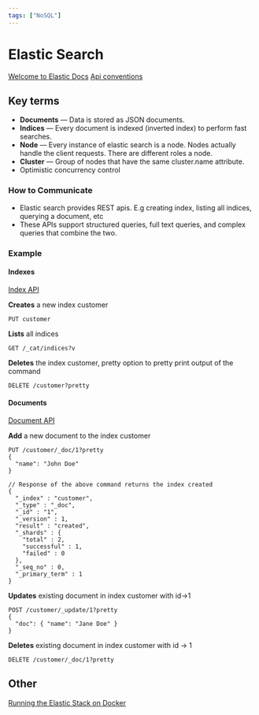 ```yaml
---
tags: ["NoSQL"]
---
```


# Elastic Search

[Welcome to Elastic Docs](https://www.elastic.co/guide/index.html)
[Api conventions](https://www.elastic.co/guide/en/elasticsearch/reference/8.7/api-conventions.html)

## Key terms
- **Documents** — Data is stored as JSON documents.
- **Indices** — Every document is indexed (inverted index) to perform fast searches.
- **Node** — Every instance of elastic search is a node. Nodes actually handle the client requests. There are different roles a node.
- **Cluster** — Group of nodes that have the same cluster.name attribute.
- Optimistic concurrency control

### How to Communicate
- Elastic search provides REST apis. E.g creating index, listing all indices, querying a document, etc
- These APIs support structured queries, full text queries, and complex queries that combine the two.

### Example

#### Indexes

[Index API](https://www.elastic.co/guide/en/elasticsearch/reference/8.7/docs-index_.html)

**Creates** a new index customer
```
PUT customer
```

**Lists** all indices 
```
GET /_cat/indices?v
```

**Deletes** the index customer, pretty option to pretty print output of the command
```
DELETE /customer?pretty
```

#### Documents

[Document API](https://www.elastic.co/guide/en/elasticsearch/reference/8.7/docs.html)

**Add** a new document to the index customer
```
PUT /customer/_doc/1?pretty
{
  "name": "John Doe"
}

// Response of the above command returns the index created
{
  "_index" : "customer",
  "_type" : "_doc",
  "_id" : "1",
  "_version" : 1,
  "result" : "created",
  "_shards" : {
    "total" : 2,
    "successful" : 1,
    "failed" : 0
  },
  "_seq_no" : 0,
  "_primary_term" : 1
}
```

**Updates** existing document in index customer with id->1

```
POST /customer/_update/1?pretty
{
  "doc": { "name": "Jane Doe" }
}
```

**Deletes** existing document in index customer  with id -> 1
```
DELETE /customer/_doc/1?pretty
```

## Other
[Running the Elastic Stack on Docker](https://www.elastic.co/guide/en/elastic-stack-get-started/8.2/get-started-stack-docker.html)